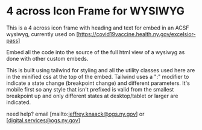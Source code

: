 # 4 across Icon Frame for WYSIWYG

This is a 4 across icon frame with heading and text for embed in an ACSF wysiwyg, currently used on [https://covid19vaccine.health.ny.gov/excelsior-pass]

Embed all the code into the source of the full html view of a wysiwyg as done with other custom embeds.

This is built using tailwind for styling and all the utility classes used here are in the minified css at the top of the embed. Tailwind uses a ":" modifier to indicate a state change (breakpoint change) and different parameters. It's mobile first so any style that isn't prefixed is valid from the smallest breakpoint up and only different states at desktop/tablet or larger are indicated.

need help? email [mailto:jeffrey.knaack@ogs.ny.gov] or [digital.services@ogs.ny.gov]